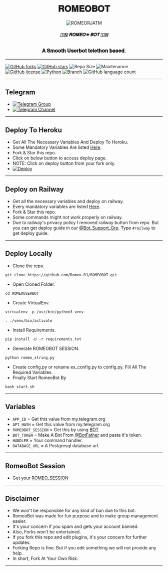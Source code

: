 <h1 align="center">
  <b> 𝐑𝐎𝐌𝐄𝐎𝐁𝐎𝐓 </b>
</h1>

<p align="center">
  <img src="https://telegra.ph/file/59b9eba6a5c7801d287d1.jpg" alt="ROMEORJATM">
</p>

<h6 align="center">
  <b>🇮🇳 𝐑𝐎𝐌𝐄𝐎★𝐁𝐎𝐓 🇮🇳</b>
</h6>

<h3 align="center">
  <b>𝐀 𝐒𝐦𝐨𝐨𝐭𝐡 𝐔𝐬𝐞𝐫𝐛𝐨𝐭 𝐭𝐞𝐥𝐞𝐭𝐡𝐨𝐧 𝐛𝐚𝐬𝐞𝐝.</b>
</h3>

------
[![GitHub forks](https://img.shields.io/github/forks/Romeo-RJ/ROMEOBOT?&style=flat-square&logo=github)](https://github.com/Romeo-RJ/ROMEOBOT/fork)
[![GitHub stars](https://img.shields.io/github/stars/Romeo-RJ/ROMEOBOT?&style=flat-square&logo=github)](https://github.com/Romeo-RJ/ROMEOBOT/stargazers)
![Repo Size](https://img.shields.io/github/repo-size/Romeo-RJ/ROMEOBOT?&style=flat-square&logo=github)
![Maintenance](https://img.shields.io/badge/Maintained%3F-yes-green?&style=flat-square)
[![GitHub license](https://img.shields.io/github/license/Romeo-RJ/ROMEOBOT?&style=flat-square&logo=github)](https://github.com/ROMEORJATM/ROMEOBOTt/blob/master/LICENSE)
[![Python](https://img.shields.io/badge/Python-v3.9-blue)](https://www.python.org/)
![Branch](https://img.shields.io/badge/Branch-Master-orange)
![GitHub language count](https://img.shields.io/github/languages/count/Romeo-RJ/ROMEOBOT?color=Pink&label=Language&style=flat-square)

------
## Telegram 
- [![Telegram Group](https://img.shields.io/badge/Telegram-Group-brightgreen)](https://t.me/Bot_Support_Grp)
- [![Telegram Channel](https://img.shields.io/badge/Telegram-Channel-brightgreen)](https://t.me/Bot_Updates_Chnl)

------
## Deploy To Heroku
- Get All The Necessary Variables And Deploy To Heroku.
- Some Mandatory Variables Are listed [Here](#Variables).
- Fork & Star this repo.
- Click on below button to access deploy page.
- NOTE: Click on deploy button from your fork only.
- [![Deploy](https://www.herokucdn.com/deploy/button.svg)](https://heroku.com/deploy)

------
## Deploy on Railway
- Get all the necessary variables and deploy on railway.
- Every mandatory variables are listed [Here](#Variables).
- Fork & Star this repo.
- Some commands might not work properly on railway.
- Due to railway's privacy policy I removed railway button from repo. But you can get deploy guide in our [@Bot_Support_Grp](https://t.me/Bot_Support_Grp). Type `#railway` to get deploy guide.

------
## Deploy Locally

- Clone the repo. 

`git clone https://github.com/Romeo-RJ/ROMEOBOT.git`
- Open Cloned Folder.

`cd ROMEOUSERBOT`
- Create VirtualEnv.

`virtualenv -p /usr/bin/python3 venv`

`. ./venv/bin/activate`
- Install Requirements.

`pip install -U -r requirements.txt`
- Generate ROMEOBOT SESSION.

`python romeo_string.py`
- Create config.py or rename ex_config.py to config.py. Fill All The Required Variables.
- Finally Start RomeoBot By

`bash start.sh`

------
## Variables

- `APP_ID`  =  Get this value from my.telegram.org
- `API_HASH`  =  Get this value from my.telegram.org
- `ROMEOBOT_SESSION`  =  Get this by using [BOT](https://t.me/Rjssgbot)
- `BOT_TOKEN`  =  Make A Bot From [@BotFather](https://t.me/botfather) and paste it's token.
- `HANDLER`  =  Your command handler.
- `DATABASE_URL`  =  A Postgresql database url.

------
## RomeoBot Session
- Get your [ROMEO_SESSION](https://t.me/Rjssgbot)

------
## Disclaimer
- We won't be responsible for any kind of ban due to this bot.
- RomeoBot was made for fun purpose and to make group management easier.
- It's your concern if you spam and gets your account banned.
- Also, Forks won't be entertained.
- If you fork this repo and edit plugins, it's your concern for further updates.
- Forking Repo is fine. But if you edit something we will not provide any help.
- In short, Fork At Your Own Risk.

------
